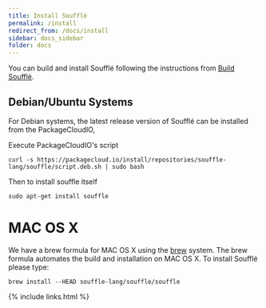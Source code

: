 ```yaml
---
title: Install Soufflé
permalink: /install
redirect_from: /docs/install
sidebar: docs_sidebar
folder: docs
---
```


You can build and install Soufflé following the instructions from [Build Soufflé](/build).

## Debian/Ubuntu Systems

For Debian systems, the latest release version of Soufflé can be installed from the PackageCloudIO,

Execute PackageCloudIO's script
```
curl -s https://packagecloud.io/install/repositories/souffle-lang/souffle/script.deb.sh | sudo bash
```

Then to install souffle itself
```
sudo apt-get install souffle
```

# MAC OS X 

We have a brew formula for MAC OS X using the [brew](http://brew.sh) system. The 
brew formula automates the build and installation on MAC OS X. 
To install Soufflé please type: 

```
brew install --HEAD souffle-lang/souffle/souffle
```

{% include links.html %}
